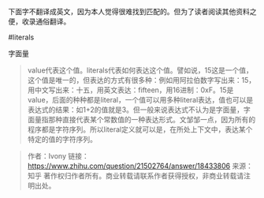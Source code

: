 下面字不翻译成英文，因为本人觉得很难找到匹配的。但为了读者阅读其他资料之便，收录通俗翻译。

#literals 

字面量

>value代表这个值。literals代表如何表达这个值。譬如说，15这是一个值，这个值是唯一的，但表达的方式有很多种：例如用阿拉伯数字写出来：15，用中文写出来：十五，用英文表达：fifteen，用16进制：0xF。15是value，后面的种种都是literal，一个值可以用多种literal表达，值也可以是表达式的结果：如1+2的值就是3。但一般来说表达式不认为是字面量，字面量指那种直接代表某个常数值的一种表达形式。文邹邹一点，因为所有的程序都是字符序列。所以literal定义就可以是，在所处上下文中，表达某个特定的值的字符序列。

>作者：Ivony
>链接：https://www.zhihu.com/question/21502764/answer/18433806
>来源：知乎
>著作权归作者所有。商业转载请联系作者获得授权，非商业转载请注明出处。

